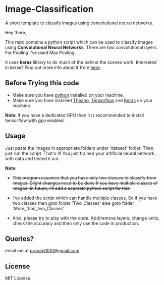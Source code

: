 # Image-Classification
A short template to classify images using convolutional neural networks.

Hey there,

This repo contains a python script which can be used to classify images using **Convolutional Neural Networks**. 
There are two convolutional layers. For Pooling I've used Max Pooling.

It uses **keras** library to do much of the behind the scenes work. 
Interested in keras? Find out more info about it from [here](https://keras.io/).

## Before Trying this code

* Make sure you have [python](https://www.python.org/) installed on your machine.
* Make sure you have installed [Theano](http://deeplearning.net/software/theano/), [Tensorflow](https://www.tensorflow.org/) and [Keras](https://keras.io/) on your machine.

**Note**: If you have a dedicated GPU then it is recommended to install tensorflow with gpu enabled.

## Usage

Just paste the images in appropriate folders under 'dataset' folder. Then, just run the script. That's it! 
You just trained your artificial neural network with data and tested it out.

**Note**: 
* ~~This program assumes that you have only two classes to classify from images. Slight changes need to be done if you have multiple classes of images. In future, I'll add a separate python script for this.~~

* I've added the script which can handle multiple classes. So if you have two classes then goto folder 'Two_Classes' else goto folder 'More_than_two_Classes'

* Also, please try to play with the code. Add/remove layers, change units, check the accuracy and then only use the code in production.

## Queries?

email me at pranavj1001@gmail.com

## License

MIT License
